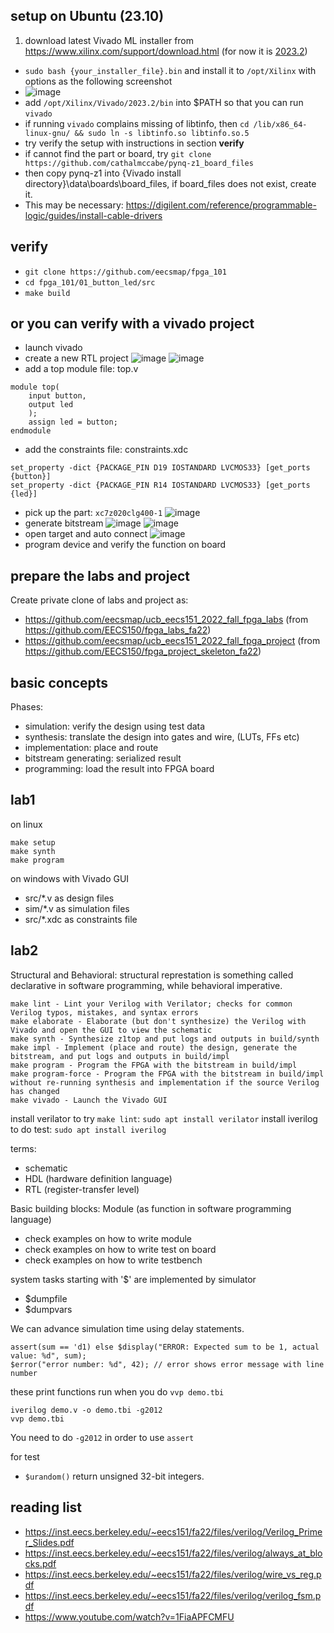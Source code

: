 ## setup on Ubuntu (23.10)
1. download latest Vivado ML installer from https://www.xilinx.com/support/download.html (for now it is [2023.2](https://www.xilinx.com/member/forms/download/xef.html?filename=FPGAs_AdaptiveSoCs_Unified_2023.2_1013_2256_Lin64.bin))
* `sudo bash {your_installer_file}.bin` and install it to `/opt/Xilinx` with options as the following screenshot
* ![image](https://github.com/eecsmap/logs/assets/71915887/d7d2e6e7-ab4b-4a32-9c49-7cabf5c1ecc6)
* add `/opt/Xilinx/Vivado/2023.2/bin` into $PATH so that you can run `vivado`
* if running `vivado` complains missing of libtinfo, then `cd /lib/x86_64-linux-gnu/ && sudo ln -s libtinfo.so libtinfo.so.5`
* try verify the setup with instructions in section **verify**
* if cannot find the part or board, try `git clone https://github.com/cathalmccabe/pynq-z1_board_files`
* then copy pynq-z1 into {Vivado install directory}\data\boards\board_files, if board_files does not exist, create it.
* This may be necessary: https://digilent.com/reference/programmable-logic/guides/install-cable-drivers

## verify
* `git clone https://github.com/eecsmap/fpga_101`
* `cd fpga_101/01_button_led/src`
* `make build`

## or you can verify with a vivado project
* launch vivado
* create a new RTL project
![image](https://github.com/eecsmap/logs/assets/71915887/03205fc5-b504-46a7-aa59-5d30cd970d5a)
![image](https://github.com/eecsmap/logs/assets/71915887/56abc386-6b70-4cff-9aef-1cc30de233dc)
* add a top module file: top.v
```
module top(
    input button,
    output led
    );
    assign led = button;
endmodule
```
* add the constraints file: constraints.xdc
```
set_property -dict {PACKAGE_PIN D19 IOSTANDARD LVCMOS33} [get_ports {button}]
set_property -dict {PACKAGE_PIN R14 IOSTANDARD LVCMOS33} [get_ports {led}]
```
* pick up the part: `xc7z020clg400-1`
![image](https://github.com/eecsmap/logs/assets/71915887/bed249fe-8cc5-46bc-9eda-a962be52d4ff)
* generate bitstream
![image](https://github.com/eecsmap/logs/assets/71915887/cb302f88-25c8-4c3a-aad3-07c6051a8508)
![image](https://github.com/eecsmap/logs/assets/71915887/41eb1a14-d705-4c53-86f6-d5e43663c3dc)
* open target and auto connect
![image](https://github.com/eecsmap/logs/assets/71915887/36c7ea75-e592-4364-9382-e366a01aab7d)
* program device and verify the function on board

## prepare the labs and project
Create private clone of labs and project as:
* https://github.com/eecsmap/ucb_eecs151_2022_fall_fpga_labs (from https://github.com/EECS150/fpga_labs_fa22)
* https://github.com/eecsmap/ucb_eecs151_2022_fall_fpga_project (from https://github.com/EECS150/fpga_project_skeleton_fa22)

## basic concepts
Phases:
* simulation: verify the design using test data
* synthesis: translate the design into gates and wire, (LUTs, FFs etc)
* implementation: place and route
* bitstream generating: serialized result
* programming: load the result into FPGA board

## lab1
on linux
```
make setup
make synth
make program
```

on windows with Vivado GUI
* src/*.v as design files
* sim/*.v as simulation files
* src/*.xdc as constraints file

## lab2
Structural and Behavioral: structural represtation is something called declarative in software programming, while behavioral imperative.

```
make lint - Lint your Verilog with Verilator; checks for common Verilog typos, mistakes, and syntax errors
make elaborate - Elaborate (but don't synthesize) the Verilog with Vivado and open the GUI to view the schematic
make synth - Synthesize z1top and put logs and outputs in build/synth
make impl - Implement (place and route) the design, generate the bitstream, and put logs and outputs in build/impl
make program - Program the FPGA with the bitstream in build/impl
make program-force - Program the FPGA with the bitstream in build/impl without re-running synthesis and implementation if the source Verilog has changed
make vivado - Launch the Vivado GUI
```
install verilator to try `make lint`: `sudo apt install verilator`
install iverilog to do test: `sudo apt install iverilog`

terms:
* schematic
* HDL (hardware definition language)
* RTL (register-transfer level)

Basic building blocks: Module (as function in software programming language)

* check examples on how to write module
* check examples on how to write test on board
* check examples on how to write testbench

system tasks starting with '$' are implemented by simulator
* $dumpfile
* $dumpvars

We can advance simulation time using delay statements.

```
assert(sum == 'd1) else $display("ERROR: Expected sum to be 1, actual value: %d", sum);
$error("error number: %d", 42); // error shows error message with line number
```
these print functions run when you do `vvp demo.tbi`
```
iverilog demo.v -o demo.tbi -g2012
vvp demo.tbi
```
You need to do `-g2012` in order to use `assert`

for test
* `$urandom()` return unsigned 32-bit integers.

## reading list
* https://inst.eecs.berkeley.edu/~eecs151/fa22/files/verilog/Verilog_Primer_Slides.pdf
* https://inst.eecs.berkeley.edu/~eecs151/fa22/files/verilog/always_at_blocks.pdf
* https://inst.eecs.berkeley.edu/~eecs151/fa22/files/verilog/wire_vs_reg.pdf
* https://inst.eecs.berkeley.edu/~eecs151/fa22/files/verilog/verilog_fsm.pdf
* https://www.youtube.com/watch?v=1FiaAPFCMFU

